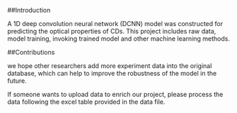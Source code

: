 ##Introduction

A 1D deep convolution neural network (DCNN) model  was constructed for predicting the optical properties of CDs. This project includes raw data, model training, invoking trained model and other machine learning methods.

##Contributions

we hope other researchers add more experiment data into the original database, which can help to improve the robustness of the model in the future.

If someone wants to upload data to enrich our project, please process the data following the excel table provided in the data file.
